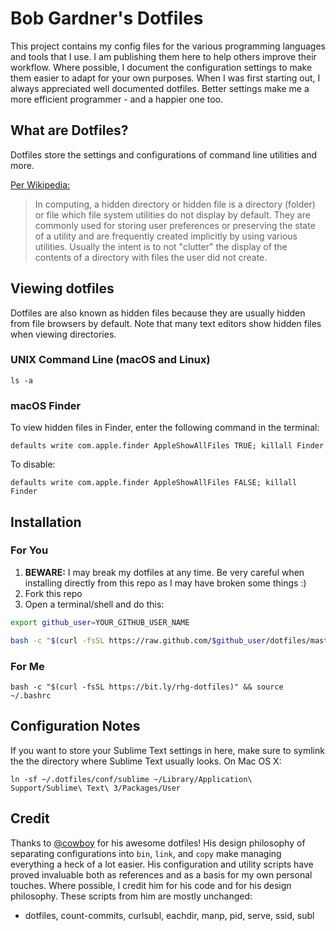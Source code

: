 # Bob Gardner's Dotfiles

This project contains my config files for the various programming languages and
tools that I use. I am publishing them here to help others improve their
workflow. Where possible, I document the configuration settings to make them
easier to adapt for your own purposes. When I was first starting out, I always
appreciated well documented dotfiles. Better settings make me a more efficient
programmer - and a happier one too.


## What are Dotfiles?

Dotfiles store the settings and configurations of command line utilities and
more.

[Per Wikipedia:](http://en.wikipedia.org/wiki/Dotfile)

> In computing, a hidden directory or hidden file is a directory (folder) or
> file which file system utilities do not display by default. They are commonly
> used for storing user preferences or preserving the state of a utility and
> are frequently created implicitly by using various utilities. Usually the
> intent is to not "clutter" the display of the contents of a directory with
> files the user did not create.


## Viewing dotfiles

Dotfiles are also known as hidden files because they are usually hidden from
file browsers by default. Note that many text editors show hidden files when
viewing directories.

### UNIX Command Line (macOS and Linux)

`ls -a`

### macOS Finder

To view hidden files in Finder, enter the following command in the terminal:

`defaults write com.apple.finder AppleShowAllFiles TRUE; killall Finder`

To disable:

`defaults write com.apple.finder AppleShowAllFiles FALSE; killall Finder`


## Installation

### For You

1. **BEWARE:** I may break my dotfiles at any time. Be very careful when
   installing directly from this repo as I may have broken some things :)
2. Fork this repo
3. Open a terminal/shell and do this:

```bash
export github_user=YOUR_GITHUB_USER_NAME

bash -c "$(curl -fsSL https://raw.github.com/$github_user/dotfiles/master/bin/dotfiles)" && source ~/.bashrc
```

### For Me

`bash -c "$(curl -fsSL https://bit.ly/rhg-dotfiles)" && source ~/.bashrc`


## Configuration Notes

If you want to store your Sublime Text settings in here, make sure to symlink
the the directory where Sublime Text usually looks. On Mac OS X:
```
ln -sf ~/.dotfiles/conf/sublime ~/Library/Application\ Support/Sublime\ Text\ 3/Packages/User
```

## Credit

Thanks to [@cowboy](https://github.com/cowboy/dotfiles) for his awesome
dotfiles! His design philosophy of separating configurations into `bin`,
`link`, and `copy` make managing everything a heck of a lot easier. His
configuration and utility scripts have proved invaluable both as references and
as a basis for my own personal touches. Where possible, I credit him for his
code and for his design philosophy. These scripts from him are mostly unchanged:
- dotfiles, count-commits, curlsubl, eachdir, manp, pid, serve, ssid, subl
